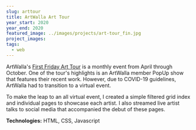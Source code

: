 ```yaml
---
slug: arttour
title: ArtWalla Art Tour
year_start: 2020
year_end: 2020
featured_image: ../images/projects/art-tour_fin.jpg
project_images: 
tags:
  - web
---
```


ArtWalla's [First Friday Art Tour](https://artwalla.com/art-tour) is a monthly event from April through October. One of the tour's highlights is an ArtWalla member PopUp show that features their recent work. However, due to COVID-19 guidelines, ArtWalla had to transition to a virtual event.

To make the leap to an all virtual event, I created a simple filtered grid index and individual pages to showcase each artist. I also streamed live artist talks to social media that accompanied the debut of these pages.

**Technologies:** HTML, CSS, Javascript
